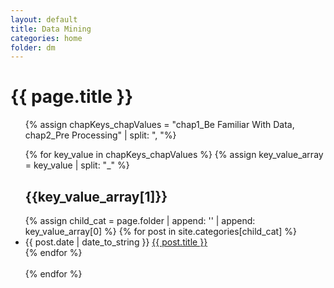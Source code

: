 ```yaml
---
layout: default
title: Data Mining
categories: home
folder: dm
---
```


<h1>{{ page.title }}</h1>
<ul class="posts">

{% assign chapKeys_chapValues = "chap1_Be Familiar With Data, chap2_Pre Processing"  | split: ", "%}

{% for key_value in chapKeys_chapValues  %}
	{% assign key_value_array = key_value | split: "_" %}
	<h2>{{key_value_array[1]}}</h2>
  	{% assign child_cat = page.folder | append: '\' | append: key_value_array[0] %}
  	{% for post in site.categories[child_cat] %}
  		<li>
  			<span>
  			{{ post.date | date_to_string }}
  		</span> 
  		<a href="{{ post.url }}" title="{{ post.title }}">{{ post.title }}</a>
  	</li>
  	{% endfor %}  
  	<br>
{% endfor %}


 
